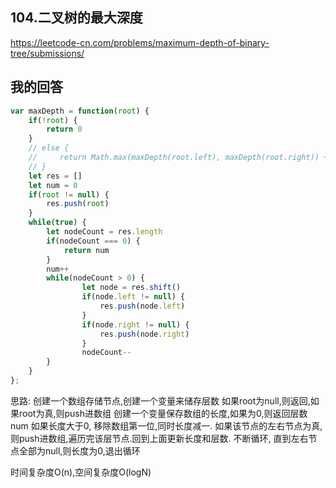 <!--
 * @Author: your name
 * @Date: 2020-06-13 19:48:08
 * @LastEditTime: 2020-06-13 20:41:39
 * @LastEditors: Please set LastEditors
 * @Description: In User Settings Edit
 * @FilePath: \91days-algorithm\day13.md
--> 

## 104.二叉树的最大深度

<https://leetcode-cn.com/problems/maximum-depth-of-binary-tree/submissions/>

## 我的回答

```js
var maxDepth = function(root) {
    if(!root) {
        return 0
    }
    // else {
    //     return Math.max(maxDepth(root.left), maxDepth(root.right)) + 1
    // }
    let res = []
    let num = 0
    if(root != null) {
        res.push(root)
    }
    while(true) {
        let nodeCount = res.length
        if(nodeCount === 0) {
            return num
        }
        num++
        while(nodeCount > 0) {
                let node = res.shift()
                if(node.left != null) {
                    res.push(node.left)
                }
                if(node.right != null) {
                    res.push(node.right)
                }
                nodeCount--
        }
    }
};
```

思路: 创建一个数组存储节点,创建一个变量来储存层数
如果root为null,则返回,如果root为真,则push进数组
创建一个变量保存数组的长度,如果为0,则返回层数num
如果长度大于0, 移除数组第一位,同时长度减一. 如果该节点的左右节点为真,则push进数组,遍历完该层节点.回到上面更新长度和层数. 不断循环, 直到左右节点全部为null,则长度为0,退出循环

时间复杂度O(n),空间复杂度O(logN)